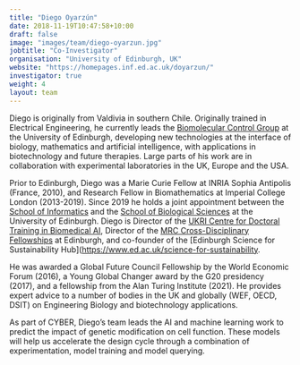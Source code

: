 ```yaml
---
title: "Diego Oyarzún"
date: 2018-11-19T10:47:58+10:00
draft: false
image: "images/team/diego-oyarzun.jpg"
jobtitle: "Co-Investigator"
organisation: "University of Edinburgh, UK"
website: "https://homepages.inf.ed.ac.uk/doyarzun/"
investigator: true
weight: 4
layout: team
---
```


Diego is originally from Valdivia in southern Chile. Originally trained in Electrical Engineering, he currently leads the [Biomolecular Control Group](https://homepages.inf.ed.ac.uk/doyarzun/) at the University of Edinburgh, developing new technologies at the interface of biology, mathematics and artificial intelligence, with applications in biotechnology and future therapies. Large parts of his work are in collaboration with experimental laboratories in the UK, Europe and the USA.

Prior to Edinburgh, Diego was a Marie Curie Fellow at INRIA Sophia Antipolis (France, 2010), and Research Fellow in Biomathematics at Imperial College London (2013-2019). Since 2019 he holds a joint appointment between the [School of Informatics](https://www.ed.ac.uk/informatics) and the [School of Biological Sciences](https://www.ed.ac.uk/biology) at the University of Edinburgh. Diego is Director of the [UKRI Centre for Doctoral Training in Biomedical AI](http://web.inf.ed.ac.uk/cdt/biomedical-ai), Director of the [MRC Cross-Disciplinary Fellowships](https://www.ed.ac.uk/cross-disciplinary-fellowships) at Edinburgh, and co-founder of the [Edinburgh Science for Sustainability Hub](https://www.ed.ac.uk/science-for-sustainability.

He was awarded a Global Future Council Fellowship by the World Economic Forum (2016), a Young Global Changer award by the G20 presidency (2017), and a fellowship from the Alan Turing Institute (2021). He provides expert advice to a number of bodies in the UK and globally (WEF, OECD, DSIT) on Engineering Biology and biotechnology applications.

As part of CYBER, Diego’s team leads the AI and machine learning work to predict the impact of genetic modification on cell function. These models will help us accelerate the design cycle through a combination of experimentation, model training and model querying.
